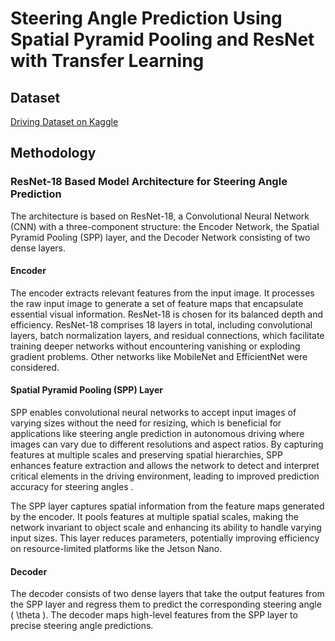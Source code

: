 # Steering Angle Prediction Using Spatial Pyramid Pooling and ResNet with Transfer Learning

## Dataset
[Driving Dataset on Kaggle](https://www.kaggle.com/datasets/vinaypepakayala/driving-dataset/data)

## Methodology

### ResNet-18 Based Model Architecture for Steering Angle Prediction

The architecture is based on ResNet-18, a Convolutional Neural Network (CNN) with a three-component structure: the Encoder Network, the Spatial Pyramid Pooling (SPP) layer, and the Decoder Network consisting of two dense layers.

#### Encoder
The encoder extracts relevant features from the input image. It processes the raw input image to generate a set of feature maps that encapsulate essential visual information. ResNet-18 is chosen for its balanced depth and efficiency. ResNet-18 comprises 18 layers in total, including convolutional layers, batch normalization layers, and residual connections, which facilitate training deeper networks without encountering vanishing or exploding gradient problems. Other networks like MobileNet and EfficientNet were considered.

#### Spatial Pyramid Pooling (SPP) Layer
SPP enables convolutional neural networks to accept input images of varying sizes without the need for resizing, which is beneficial for applications like steering angle prediction in autonomous driving where images can vary due to different resolutions and aspect ratios. By capturing features at multiple scales and preserving spatial hierarchies, SPP enhances feature extraction and allows the network to detect and interpret critical elements in the driving environment, leading to improved prediction accuracy for steering angles .

The SPP layer captures spatial information from the feature maps generated by the encoder. It pools features at multiple spatial scales, making the network invariant to object scale and enhancing its ability to handle varying input sizes. This layer reduces parameters, potentially improving efficiency on resource-limited platforms like the Jetson Nano.

#### Decoder
The decoder consists of two dense layers that take the output features from the SPP layer and regress them to predict the corresponding steering angle \( \theta \). The decoder maps high-level features from the SPP layer to precise steering angle predictions.
